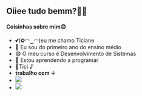 ## Oiiee tudo bemm?👋💕
#### Coisinhas sobre mim😊 
- 💕(✿◠‿◠)eu me chamo Ticiane
- 🌱 Eu sou do primeiro ano do ensino médio
- 😄 O meu curso é Desenvolvimento de Sistemas 
- 👀 Estou aprendendo a programar
- 🩷Tici ♪
- **trabalho com ↓**
- [![](https://img.shields.io/badge/Instagram-E4405F?style=for-the-badge&logo=instagram&logoColor=white)](https://www.instagram.com/ticiane_francisco)
- ![](https://img.shields.io/badge/Pinterest-%23E60023.svg?&style=for-the-badge&logo=Pinterest&logoColor=white)
